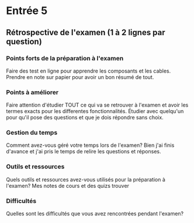 # Entrée 5
## Rétrospective de l'examen (1 à 2 lignes par question)

### Points forts de la préparation à l'examen
Faire des test en ligne pour apprendre les composants et les cables.
Prendre en note sur papier pour avoir un bon résumé de tout.

### Points à améliorer 
Faire attention d'étudier TOUT ce qui va se retrouver à l'examen et avoir les termes exacts pour les differentes fonctionnalités.
Étudier avec quelqu'un pour qu'il pose des questions et que je dois répondre sans choix.

### Gestion du temps
Comment avez-vous géré votre temps lors de l'examen?
Bien j'ai finis d'avance et j'ai pris le temps de relire les questions et réponses.

### Outils et ressources
Quels outils et ressources avez-vous utilisés pour la préparation à l'examen?
Mes notes de cours et des quizs trouver

### Difficultés
Quelles sont les difficultés que vous avez rencontrées pendant l'examen?

